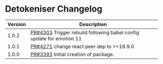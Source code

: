 # Detokeniser Changelog

| Version | Description |
|---------|-------------|
| 1.0.2 | [PR#4303](https://github.com/bbc/psammead/pull/4303) Trigger rebuild following babel config update for emotion 11 |
| 1.0.1 | [PR#4271](https://github.com/bbc/psammead/pull/4271) change react peer dep to >=16.9.0 |
| 1.0.0   | [PR#3393](https://github.com/BBC-News/psammead/pull/3393) Initial creation of package. |
